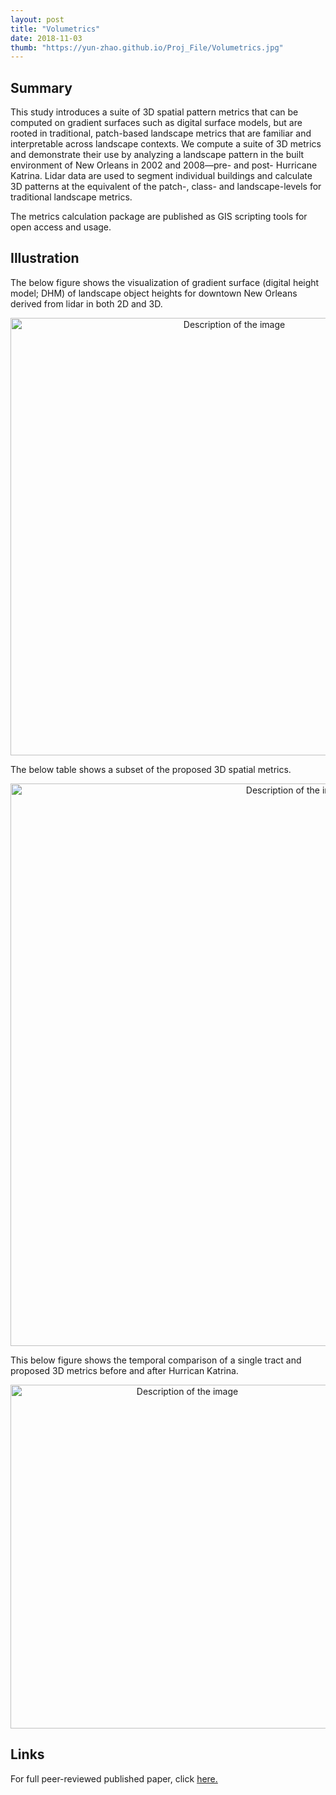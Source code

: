 ```yaml
---
layout: post
title: "Volumetrics"
date: 2018-11-03
thumb: "https://yun-zhao.github.io/Proj_File/Volumetrics.jpg"
---
```


## Summary
This study introduces a suite of 3D spatial pattern metrics that can be computed on gradient surfaces such as digital surface models, but are rooted in traditional, patch-based landscape metrics that are familiar and interpretable across landscape contexts. We compute a suite of 3D metrics and demonstrate their use by analyzing a landscape pattern in the built environment of New Orleans in 2002 and 2008—pre- and post- Hurricane Katrina. Lidar data are used to segment individual buildings and calculate 3D patterns at the equivalent of the patch-, class- and landscape-levels for traditional landscape metrics. 

The metrics calculation package are published as GIS scripting tools for open access and usage. 

## Illustration

The below figure shows the visualization of gradient surface (digital height model; DHM) of landscape object heights for downtown New Orleans derived from lidar in both 2D and 3D.

<div style="text-align:center">
  <img src="https://yun-zhao.github.io/Proj_File/volumetrics-1.jpg" alt="Description of the image" width="700">
</div>


The below table shows a subset of the proposed 3D spatial metrics. 

<div style="text-align:center">
  <img src="https://yun-zhao.github.io/Proj_File/volumetrics-2.jpg" alt="Description of the image" width="900">
</div>

This below figure shows the temporal comparison of a single tract and proposed 3D metrics before and after Hurrican Katrina. 

<div style="text-align:center">
  <img src="https://yun-zhao.github.io/Proj_File/volumetrics-3.jpg" alt="Description of the image" width="550">
</div>


## Links

For full peer-reviewed published paper, click <a href="https://www.dropbox.com/scl/fi/p6y4gsk94bevod69htw87/Volumetrics.pdf?rlkey=vib0gyn4lfg43sqpoobqyyvvw&dl=0" target="_blank">here.</a>

